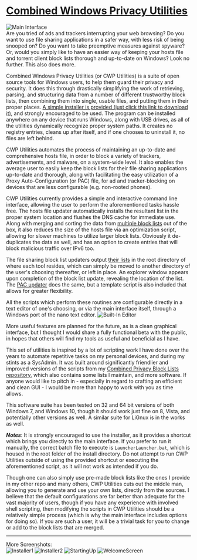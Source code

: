 # [Combined Windows Privacy Utilities](https://github.com/bongochong/CWP-Utilities/raw/master/Releases/CWP-Utilities-Installer-Beta-04.exe)
![Main Interface](/Screenshots/screen05.png)  
Are you tried of ads and trackers interrupting your web browsing? Do you want to use file sharing applications in a safer way, with less risk of being snooped on? Do you want to take preemptive measures against spyware? Or, would you simply like to have an easier way of keeping your hosts file and torrent client block lists thorough and up-to-date on Windows? Look no further. This also does more.

Combined Windows Privacy Utilities (or CWP Utilities) is a suite of open source tools for Windows users, to help them guard their privacy and security. It does this through drastically simplifying the work of retrieving, parsing, and structuring data from a number of different trustworthy block lists, then combining them into single, usable files, and putting them in their proper places. [A simple installer is provided (just click this link to download it)](https://github.com/bongochong/CWP-Utilities/raw/master/Releases/CWP-Utilities-Installer-Beta-04.exe), and strongly encouraged to be used. The program can be installed anywhere on any device that runs Windows, along with USB drives, as all of the utilities dynamically recognize proper system paths. It creates no registry entries, cleans up after itself, and if one chooses to uninstall it, no files are left behind.

CWP Utilities automates the process of maintaining an up-to-date and comprehensive hosts file, in order to block a variety of trackers, advertisements, and malware, on a system-wide level. It also enables the average user to easily keep the block lists for their file sharing applications up-to-date and thorough, along with facilitating the easy utilization of a Proxy Auto-Configuration (or PAC) file, for ad and tracker-blocking on devices that are less configurable (e.g. non-rooted phones).

CWP Utilities currently provides a simple and interactive command line interface, allowing the user to perform the aforementioned tasks hassle free. The hosts file updater automatically installs the resultant list in the proper system location and flushes the DNS cache for immediate use. Along with merging and sorting the data from [multiple block lists](/MoreInfo/DefaultHostsLists.md) out of the box, it also reduces the size of the hosts file via an optimization script, allowing for slower machines to utilize larger block lists. Obviously it de-duplicates the data as well, and has an option to create entries that will block malicious traffic over IPv6 too.

The file sharing block list updaters output [their lists](/MoreInfo/DefaultBitTorrentBlockLists.md) in the root directory of where each tool resides, which can simply be moved to another directory of the user's choosing thereafter, or left in place. An explorer window appears upon completion of the block list update, revealing the location of the list. The [PAC updater](/MoreInfo/DefaultPACFileSources.md) does the same, but a template script is also included that allows for greater flexibility.

All the scripts which perform these routines are configurable directly in a text editor of one's choosing, or via the main interface itself, through a Windows port of the nano text editor.
![Built-In Editor](/Screenshots/screen06.png)

More useful features are planned for the future, as is a clean graphical interface, but I thought I would share a fully functional beta with the public, in hopes that others will find my tools as useful and beneficial as I have.

This set of utilities is inspired by a lot of scripting work I have done over the years to automate repetitive tasks on my personal devices, and during my stints as a SysAdmin. It was built around significantly friendlier and improved versions of the scripts from my [Combined Privacy Block Lists repository](https://github.com/bongochong/CombinedPrivacyBlockLists/), which also contains some lists I maintain, and more software. If anyone would like to pitch in - especially in regard to crafting an efficient and clean GUI - I would be more than happy to work with you as time allows.

This software suite has been tested on 32 and 64 bit versions of both Windows 7, and Windows 10, though it should work just fine on 8, Vista, and potentially other versions as well. A similar suite for LiGnux is in the works as well.

***Notes***: It is strongly encouraged to use the installer, as it provides a shortcut which brings you directly to the main interface. If you prefer to run it manually, the correct batch file to execute is `LauncherLauncher.bat`, which is housed in the root folder of the install directory. Do not attempt to run CWP Utilities outside of using the provided shortcut or executing the aforementioned script, as it will not work as intended if you do.

Though one can also simply use pre-made block lists like the ones I provide in my other repo and many others, CWP Utilities cuts out the middle man, allowing you to generate and use your own lists, directly from the sources. I believe that the default configurations are far better than adequate for the vast majority of users, though if you have any experience with involved shell scripting, then modifying the scripts in CWP Utilities should be a relatively simple process (which is why the main interface includes options for doing so). If you are such a user, it will be a trivial task for you to change or add to the block lists that are merged.

---

More Screenshots:  
![Installer1](/Screenshots/screen01.png)
![Installer2](/Screenshots/screen02.png)
![StartingUp](/Screenshots/screen03.png)
![WelcomeScreen](/Screenshots/screen04.png)
